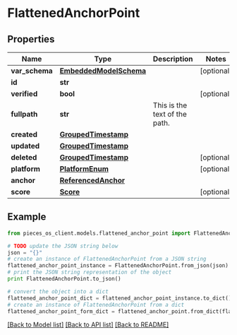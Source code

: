 # FlattenedAnchorPoint


## Properties

Name | Type | Description | Notes
------------ | ------------- | ------------- | -------------
**var_schema** | [**EmbeddedModelSchema**](EmbeddedModelSchema.md) |  | [optional] 
**id** | **str** |  | 
**verified** | **bool** |  | [optional] 
**fullpath** | **str** | This is the text of the path. | 
**created** | [**GroupedTimestamp**](GroupedTimestamp.md) |  | 
**updated** | [**GroupedTimestamp**](GroupedTimestamp.md) |  | 
**deleted** | [**GroupedTimestamp**](GroupedTimestamp.md) |  | [optional] 
**platform** | [**PlatformEnum**](PlatformEnum.md) |  | [optional] 
**anchor** | [**ReferencedAnchor**](ReferencedAnchor.md) |  | 
**score** | [**Score**](Score.md) |  | [optional] 

## Example

```python
from pieces_os_client.models.flattened_anchor_point import FlattenedAnchorPoint

# TODO update the JSON string below
json = "{}"
# create an instance of FlattenedAnchorPoint from a JSON string
flattened_anchor_point_instance = FlattenedAnchorPoint.from_json(json)
# print the JSON string representation of the object
print FlattenedAnchorPoint.to_json()

# convert the object into a dict
flattened_anchor_point_dict = flattened_anchor_point_instance.to_dict()
# create an instance of FlattenedAnchorPoint from a dict
flattened_anchor_point_form_dict = flattened_anchor_point.from_dict(flattened_anchor_point_dict)
```
[[Back to Model list]](../README.md#documentation-for-models) [[Back to API list]](../README.md#documentation-for-api-endpoints) [[Back to README]](../README.md)


